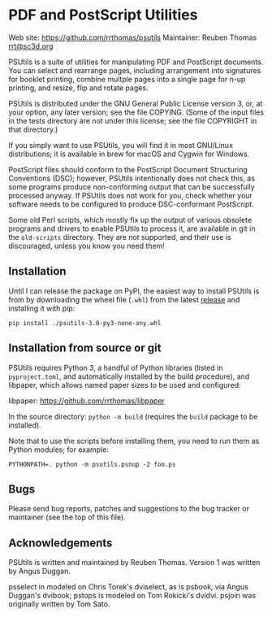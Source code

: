 # PDF and PostScript Utilities

Web site: https://github.com/rrthomas/psutils
Maintainer: Reuben Thomas <rrt@sc3d.org>

PSUtils is a suite of utilities for manipulating PDF and PostScript
documents. You can select and rearrange pages, including arrangement into
signatures for booklet printing, combine multple pages into a single page
for n-up printing, and resize, flip and rotate pages.

PSUtils is distributed under the GNU General Public License version 3, or,
at your option, any later version; see the file COPYING. (Some of the input
files in the tests directory are not under this license; see the file
COPYRIGHT in that directory.)

If you simply want to use PSUtils, you will find it in most GNU/Linux
distributions; it is available in brew for macOS and Cygwin for Windows.

PostScript files should conform to the PostScript Document Structuring
Conventions (DSC); however, PSUtils intentionally does not check this, as
some programs produce non-conforming output that can be successfully
processed anyway. If PSUtils does not work for you, check whether your
software needs to be configured to produce DSC-conformant PostScript.

Some old Perl scripts, which mostly fix up the output of various obsolete
programs and drivers to enable PSUtils to process it, are available in git
in the `old-scripts` directory. They are not supported, and their use is
discouraged, unless you know you need them!


## Installation

Until I can release the package on PyPI, the easiest way to install PSUtils
is from by downloading the wheel file (`.whl`) from the latest
[release](https://github.com/rrthomas/psutils/releases/) and installing it
with pip:

`pip install ./psutils-3.0-py3-none-any.whl`


## Installation from source or git

PSUtils requires Python 3, a handful of Python libraries (listed in
`pyproject.toml`, and automatically installed by the build procedure), and
libpaper, which allows named paper sizes to be used and configured:

libpaper: https://github.com/rrthomas/libpaper

In the source directory: `python -m build` (requires the `build` package to
be installed).

Note that to use the scripts before installing them, you need to run them
as Python modules; for example:

```
PYTHONPATH=. python -m psutils.psnup -2 foo.ps
```


## Bugs

Please send bug reports, patches and suggestions to the bug tracker or
maintainer (see the top of this file).


## Acknowledgements

PSUtils is written and maintained by Reuben Thomas. Version 1 was written by
Angus Duggan.

psselect in modeled on Chris Torek's dviselect, as is psbook, via Angus
Duggan's dvibook; pstops is modeled on Tom Rokicki's dvidvi. psjoin was
originally written by Tom Sato.
